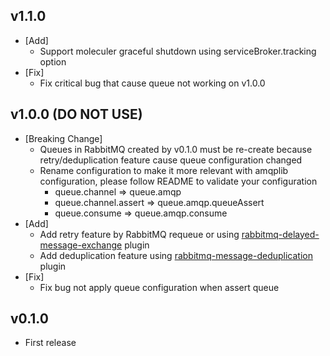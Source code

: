 ## v1.1.0
- [Add]
  - Support moleculer graceful shutdown using serviceBroker.tracking option
- [Fix]
  - Fix critical bug that cause queue not working on v1.0.0

## v1.0.0 (DO NOT USE)
- [Breaking Change]
  - Queues in RabbitMQ created by v0.1.0 must be re-create because retry/deduplication feature cause queue configuration changed
  - Rename configuration to make it more relevant with amqplib configuration, please follow README to validate your configuration
    - queue.channel => queue.amqp
    - queue.channel.assert => queue.amqp.queueAssert
    - queue.consume => queue.amqp.consume
- [Add]
  - Add retry feature by RabbitMQ requeue or using [rabbitmq-delayed-message-exchange](https://github.com/rabbitmq/rabbitmq-delayed-message-exchange) plugin
  - Add deduplication feature using [rabbitmq-message-deduplication](https://github.com/noxdafox/rabbitmq-message-deduplication) plugin
- [Fix]
  - Fix bug not apply queue configuration when assert queue

## v0.1.0
- First release
